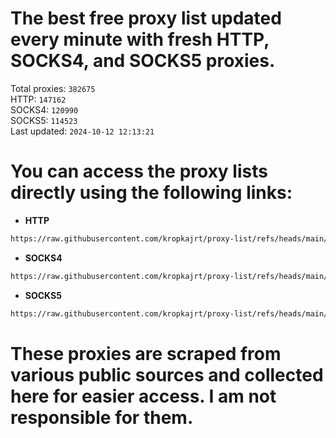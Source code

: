 # The best free proxy list updated every minute with fresh HTTP, SOCKS4, and SOCKS5 proxies.

Total proxies: `382675`  
HTTP: `147162`  
SOCKS4: `120990`  
SOCKS5: `114523`  
Last updated: `2024-10-12 12:13:21`  

# You can access the proxy lists directly using the following links:

- **HTTP**

```bash
https://raw.githubusercontent.com/kropkajrt/proxy-list/refs/heads/main/http.txt
```

- **SOCKS4**

```bash
https://raw.githubusercontent.com/kropkajrt/proxy-list/refs/heads/main/socks4.txt
```

- **SOCKS5**

```bash
https://raw.githubusercontent.com/kropkajrt/proxy-list/refs/heads/main/socks5.txt
```

# These proxies are scraped from various public sources and collected here for easier access. I am not responsible for them.